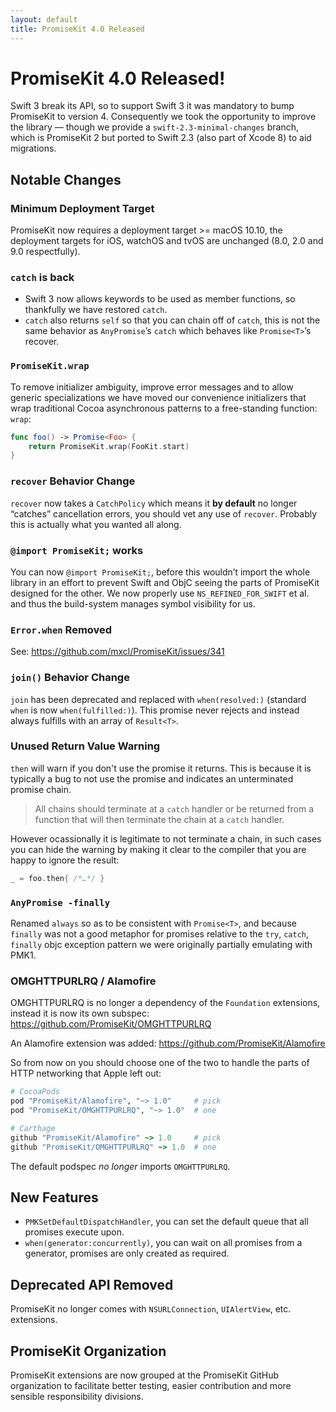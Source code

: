 ```yaml
---
layout: default
title: PromiseKit 4.0 Released
---
```


# PromiseKit 4.0 Released!

Swift 3 break its API, so to support Swift 3 it was mandatory to bump PromiseKit to version 4. Consequently we took the opportunity to improve the library — though we provide a `swift-2.3-minimal-changes` branch, which is PromiseKit 2 but ported to Swift 2.3 (also part of Xcode 8) to aid migrations.

## Notable Changes

### Minimum Deployment Target

PromiseKit now requires a deployment target >= macOS 10.10, the deployment targets for iOS, watchOS and tvOS are unchanged (8.0, 2.0 and 9.0 respectfully).

### `catch` is back

* Swift 3 now allows keywords to be used as member functions, so thankfully we have restored `catch`.
* `catch` also returns `self` so that you can chain off of `catch`, this is not the same behavior as `AnyPromise`’s `catch` which behaves like `Promise<T>`’s recover.

### `PromiseKit.wrap`

To remove initializer ambiguity, improve error messages and to allow generic specializations we have moved our convenience initializers that wrap traditional Cocoa asynchronous patterns to a free-standing function: `wrap`:

```swift
func foo() -> Promise<Foo> {
    return PromiseKit.wrap(FooKit.start)
}
```

### `recover` Behavior Change

`recover` now takes a `CatchPolicy` which means it **by default** no longer “catches” cancellation errors, you should vet any use of `recover`. Probably this is actually what you wanted all along.

### `@import PromiseKit;` works

You can now `@import PromiseKit;`, before this wouldn’t import the whole library in an effort to prevent Swift and ObjC seeing the parts of PromiseKit designed for the other. We now properly use `NS_REFINED_FOR_SWIFT` et al. and thus the build-system manages symbol visibility for us.

### `Error.when` Removed

See: https://github.com/mxcl/PromiseKit/issues/341

### `join()` Behavior Change

`join` has been deprecated and replaced with `when(resolved:)` (standard `when` is now `when(fulfilled:)`). This promise never rejects and instead always fulfills with an array of `Result<T>`.

### Unused Return Value Warning

`then` will warn if you don't use the promise it returns. This is because it is typically a bug to not use the promise and indicates an unterminated promise chain.

> All chains should terminate at a `catch` handler or be returned from a function that will then terminate the chain at a `catch` handler.

However ocassionally it is legitimate to not terminate a chain, in such cases you can hide the warning by making it clear to the compiler that you are happy to ignore the result:

```swift
_ = foo.then{ /*…*/ }
```

### `AnyPromise -finally`

Renamed `always` so as to be consistent with `Promise<T>`, and because `finally` was not a good metaphor for promises relative to the `try`, `catch`, `finally` objc exception pattern we were originally partially emulating with PMK1.

### OMGHTTPURLRQ / Alamofire

OMGHTTPURLRQ is no longer a dependency of the `Foundation` extensions, instead it is now its own subspec: https://github.com/PromiseKit/OMGHTTPURLRQ

An Alamofire extension was added: https://github.com/PromiseKit/Alamofire

So from now on you should choose one of the two to handle the parts of HTTP networking that Apple left out:

```ruby
# CocoaPods
pod "PromiseKit/Alamofire", "~> 1.0"     # pick
pod "PromiseKit/OMGHTTPURLRQ", "~> 1.0"  # one

# Carthage
github "PromiseKit/Alamofire" ~> 1.0     # pick
github "PromiseKit/OMGHTTPURLRQ" ~> 1.0  # one
```

The default podspec *no longer* imports `OMGHTTPURLRQ`.

## New Features

* `PMKSetDefaultDispatchHandler`, you can set the default queue that all promises execute upon.
* `when(generator:concurrently)`, you can wait on all promises from a generator, promises are only created as required.

## Deprecated API Removed

PromiseKit no longer comes with `NSURLConnection`, `UIAlertView`, etc. extensions.

## PromiseKit Organization

PromiseKit extensions are now grouped at the PromiseKit GitHub organization to facilitate better testing, easier contribution and more sensible responsibility divisions.
